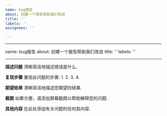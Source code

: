 ```yaml
---
name: bug报告
about: 创建一个报告帮助我们改进
title: ''
labels: ''
assignees: ''

---
```


---
name: bug报告
about: 创建一个报告帮助我们改进
title: ''
labels: ''

---

<!-- 如果您对 Mastergo 产品有疑问或需要帮助，那么 https://mastergo.com/ 是提出问题的更好地方。 -->

**描述问题**
清晰简洁地描述错误是什么.

**复现步骤**
重现此问题的步骤:
1.
2.
3.
4.

**期望结果**
清晰简洁地描述您期望的结果.

**截图**
如果方便，请添加屏幕截图以帮助解释您的问题.

**其他内容**
在此处添加有关问题的任何其内容.
